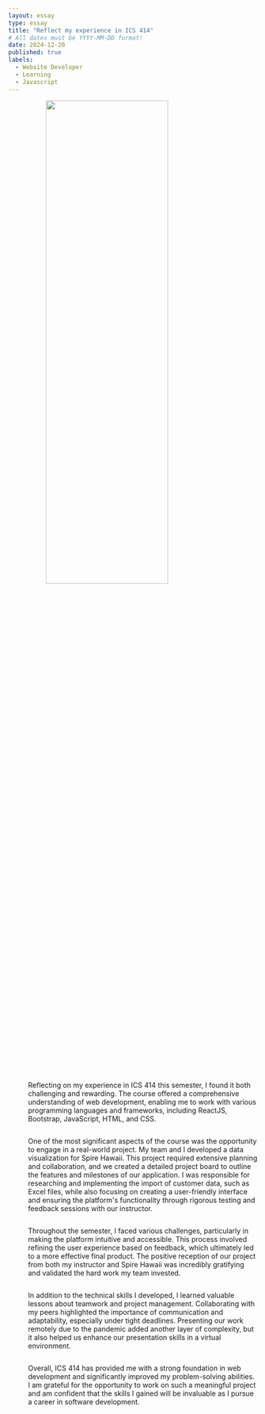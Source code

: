 ```yaml
---
layout: essay
type: essay
title: "Reflect my experience in ICS 414"
# All dates must be YYYY-MM-DD format!
date: 2024-12-20
published: true
labels:
  - Website Developer
  - Learning
  - Javascript
---
```

<p><img height="50%" 
     style="display: block;
  margin-left: auto;
  margin-right: auto;
  width: 70%" 
     src="https://www.scnsoft.com/blog-pictures/software-development-outsourcing/sw-development-teams.png"></p>
<p style="display: inline-block;
    margin-left: 40px;">Reflecting on my experience in ICS 414 this semester, I found it both challenging and rewarding. The course offered a comprehensive understanding of web development, enabling me to work with various programming languages and frameworks, including ReactJS, Bootstrap, JavaScript, HTML, and CSS.</p>

<p style="display: inline-block;
    margin-left: 40px;">One of the most significant aspects of the course was the opportunity to engage in a real-world project. My team and I developed a data visualization for Spire Hawaii. This project required extensive planning and collaboration, and we created a detailed project board to outline the features and milestones of our application. I was responsible for researching and implementing the import of customer data, such as Excel files, while also focusing on creating a user-friendly interface and ensuring the platform's functionality through rigorous testing and feedback sessions with our instructor.</p>

<p style="display: inline-block;
    margin-left: 40px;">Throughout the semester, I faced various challenges, particularly in making the platform intuitive and accessible. This process involved refining the user experience based on feedback, which ultimately led to a more effective final product. The positive reception of our project from both my instructor and Spire Hawaii was incredibly gratifying and validated the hard work my team invested.</p>

<p style="display: inline-block;
    margin-left: 40px;">In addition to the technical skills I developed, I learned valuable lessons about teamwork and project management. Collaborating with my peers highlighted the importance of communication and adaptability, especially under tight deadlines. Presenting our work remotely due to the pandemic added another layer of complexity, but it also helped us enhance our presentation skills in a virtual environment.</p>

<p style="display: inline-block;
    margin-left: 40px;">Overall, ICS 414 has provided me with a strong foundation in web development and significantly improved my problem-solving abilities. I am grateful for the opportunity to work on such a meaningful project and am confident that the skills I gained will be invaluable as I pursue a career in software development.</p>   




